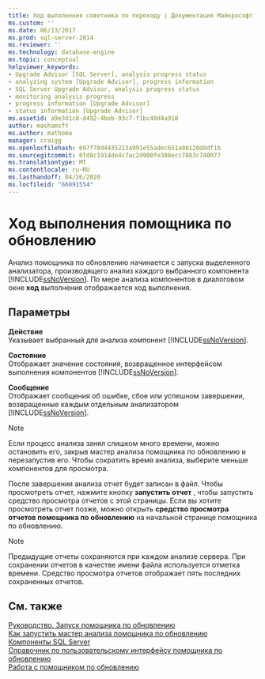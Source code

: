 ```yaml
---
title: Ход выполнения советника по переходу | Документация Майкрософт
ms.custom: ''
ms.date: 06/13/2017
ms.prod: sql-server-2014
ms.reviewer: ''
ms.technology: database-engine
ms.topic: conceptual
helpviewer_keywords:
- Upgrade Advisor [SQL Server], analysis progress status
- analyzing system [Upgrade Advisor], progress information
- SQL Server Upgrade Advisor, analysis progress status
- monitoring analysis progress
- progress information [Upgrade Advisor]
- status information [Upgrade Advisor]
ms.assetid: a9e3d1c8-d492-4beb-93c7-f1bc40d4a910
author: mashamsft
ms.author: mathoma
manager: craigg
ms.openlocfilehash: 697f70d4435213a991e55adecb51a98120d8df1b
ms.sourcegitcommit: 6fd8c1914de4c7ac24900fe388ecc7883c740077
ms.translationtype: MT
ms.contentlocale: ru-RU
ms.lasthandoff: 04/26/2020
ms.locfileid: "66091554"
---
```

# <a name="upgrade-advisor-progress"></a>Ход выполнения помощника по обновлению
  Анализ помощника по обновлению начинается с запуска выделенного анализатора, производящего анализ каждого выбранного компонента [!INCLUDE[ssNoVersion](../../includes/ssnoversion-md.md)]. По мере анализа компонентов в диалоговом окне **ход** выполнения отображается ход выполнения.  
  
## <a name="options"></a>Параметры  
 **Действие**  
 Указывает выбранный для анализа компонент [!INCLUDE[ssNoVersion](../../includes/ssnoversion-md.md)].  
  
 **Состояние**  
 Отображает значение состояния, возвращенное интерфейсом выполнения компонентов [!INCLUDE[ssNoVersion](../../includes/ssnoversion-md.md)].  
  
 **Сообщение**  
 Отображает сообщения об ошибке, сбое или успешном завершении, возвращенные каждым отдельным анализатором [!INCLUDE[ssNoVersion](../../includes/ssnoversion-md.md)].  
  
> [!NOTE]  
>  Если процесс анализа занял слишком много времени, можно остановить его, закрыв мастер анализа помощника по обновлению и перезапустив его. Чтобы сократить время анализа, выберите меньше компонентов для просмотра.  
  
 После завершения анализа отчет будет записан в файл. Чтобы просмотреть отчет, нажмите кнопку **запустить отчет** , чтобы запустить средство просмотра отчетов с этой страницы. Если вы хотите просмотреть отчет позже, можно открыть **средство просмотра отчетов помощника по обновлению** на начальной странице помощника по обновлению.  
  
> [!NOTE]  
>  Предыдущие отчеты сохраняются при каждом анализе сервера. При сохранении отчетов в качестве имени файла используется отметка времени. Средство просмотра отчетов отображает пять последних сохраненных отчетов.  
  
## <a name="see-also"></a>См. также  
 [Руководство. Запуск помощника по обновлению](../../../2014/sql-server/install/how-to-launch-upgrade-advisor.md)   
 [Как запустить мастер анализа помощника по обновлению](../../../2014/sql-server/install/how-to-run-the-upgrade-advisor-analysis-wizard.md)   
 [Компоненты SQL Server](../../../2014/sql-server/install/sql-server-components.md)   
 [Справочник по пользовательскому интерфейсу помощника по обновлению](../../../2014/sql-server/install/upgrade-advisor-user-interface-reference.md)   
 [Работа с помощником по обновлению](../../../2014/sql-server/install/working-with-upgrade-advisor.md)  
  
  
